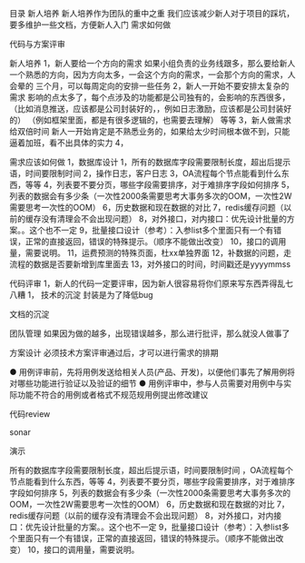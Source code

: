 目录
新人培养
新人培养作为团队的重中之重
我们应该减少新人对于项目的踩坑，要多维护一些文档，方便新人入门
需求如何做

代码与方案评审

新人培养
1，新人要给一个方向的需求
如果小组负责的业务线跟多，那么要给新人一个熟悉的方向，因为方向太多，一会这个方向的需求，一会那个方向的需求，人会晕的
三个月，可以每周定向的安排一些任务
2，新人一开始不要安排太复杂的需求
影响的点太多了，每个点涉及的功能都是公司独有的，会影响的东西很多，
（比如消息推送，应该都是公司封装好的，，例如日志激励，应该都是公司封装好的）
（例如框架里面，都是有很多逻辑的，也需要去理解）
等等
3，新人做需求给双倍时间
新人一开始肯定是不熟悉业务的，如果给太少时间根本做不到，只能逼着加班，看不出具体的实力
4，

需求应该如何做
1，数据库设计
1，所有的数据库字段需要限制长度，超出后提示语，时间要限制时间
2，操作日志，客户日志
3，OA流程每个节点能看到什么东西，等等
4，列表要不要分页，哪些字段需要排序，对于难排序字段如何排序
5，列表的数据会有多少条（一次性2000条需要思考大事务多次的OOM，一次性2W需要思考一次性的OOM）
6，历史数据和现在数据的对比
7，redis缓存问题（以前的缓存没有清理会不会出现问题）
8，对外接口，对内接口：优先设计批量的方案。。这个也不一定
9，批量接口设计（参考）：入参list多个里面只有一个有错误，正常的直接返回，错误的特殊提示。（顺序不能做出改变）
10，接口的调用量，需要说明。
11，运费预测的特殊页面，杜xx单独界面
12，补数据的问题，走流程的数据是否要新增到库里面去
13，对外接口的时间，时间戳还是yyyymmss




代码评审
1，新人的代码一定要评审，因为新人很容易将你们原来写东西弄得乱七八糟
1，
技术的沉淀
封装是为了降低bug

文档的沉淀

团队管理
如果因为做的越多，出现错误越多，那么进行批评，那么就没人做事了



方案设计
必须技术方案评审通过后，才可以进行需求的排期

● 用例评审前，先将用例发送给相关人员(产品、开发)，以便他们事先了解用例将对哪些功能进行验证以及验证的细节
● 用例评审中，参与人员需要对用例中与实际功能不符合的用例或者格式不规范规用例提出修改建议

代码review

sonar

演示

所有的数据库字段需要限制长度，超出后提示语，时间要限制时间
，OA流程每个节点能看到什么东西，等等
4，列表要不要分页，哪些字段需要排序，对于难排序字段如何排序
5，列表的数据会有多少条（一次性2000条需要思考大事务多次的OOM，一次性2W需要思考一次性的OOM）
6，历史数据和现在数据的对比
7，redis缓存问题（以前的缓存没有清理会不会出现问题）
8，对外接口，对内接口：优先设计批量的方案。。这个也不一定
9，批量接口设计（参考）：入参list多个里面只有一个有错误，正常的直接返回，错误的特殊提示。（顺序不能做出改变）
10，接口的调用量，需要说明。